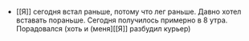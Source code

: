 - [[Я]] сегодня встал раньше, потому что лег раньше. Давно хотел вставать пораньше. Сегодня получилось примерно в 8 утра. Порадовался (хоть и (меня][[Я]] разбудил курьер)